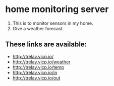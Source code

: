 # home monitoring server
1. This is to monitor sensors in my home.
2. Give a weather forecast.

These links are available:
-------------
* http://trelay.vicp.io/
* http://trelay.vicp.io/weather
* http://trelay.vicp.io/temp
* http://trelay.vicp.io/in
* http://trelay.vicp.io/out
